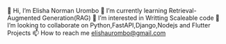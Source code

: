 👋 Hi, I’m Elisha Norman Urombo
🌱 I’m currently learning Retrieval-Augmented Generation(RAG)
👀 I’m interested in Writting Scaleable code
💞️ I’m looking to collaborate on Python,FastAPI,Django,Nodejs and Flutter Projects
📫 How to reach me elishaurombo@gmail.com
